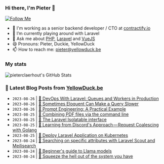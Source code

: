 ### Hi there, I'm Pieter 👋  
[![Follow Me](https://img.shields.io/github/followers/pieterclaerhout?label=Follow&style=social)](https://github.com/pieterclaerhout)

- 🏢 I'm working as a senior backend developer / CTO at [contractify.io](https://contractify.io)
- 🌱 I’m currently playing around with Laravel
- 💬 Ask me about [PHP](https://php.net), [Laravel](http://laravel.com) and [VueJS](https://vuejs.org)
- 😄 Pronouns: Pieter, Duckie, YellowDuck
- 📫 How to reach me: pieter@yellowduck.be

### My stats

![pieterclaerhout's GitHub Stats](https://github-readme-stats.vercel.app/api?username=pieterclaerhout&show_icons=true&count_private=true&line_height=40)

### 📩 Latest Blog Posts from [YellowDuck.be](https://www.yellowduck.be/)
<!-- BLOG-POST-LIST:START -->
- `2023-08-26` | [🔗 DevOps With Laravel: Queues and Workers in Production](https://www.yellowduck.be/posts/devops-with-laravel-queues-and-workers-in-production)  
- `2023-08-26` | [🔗 Sometimes Eloquent Can Make a Query Slower](https://www.yellowduck.be/posts/sometimes-eloquent-can-make-a-query-slower)  
- `2023-08-26` | [🔗 Prompt Engineering: A Practical Example](https://www.yellowduck.be/posts/prompt-engineering-a-practical-example)  
- `2023-08-25` | [🐥 Combining PDF files via the command line](https://www.yellowduck.be/posts/combining-pdf-files-via-the-command-line)  
- `2023-08-25` | [🔗 The Laravel Isolatable interface](https://www.yellowduck.be/posts/the-laravel-isolatable-interface)  
- `2023-08-25` | [🔗 Learning from Discord&#39;s Approach — Request Coalescing with Golang](https://www.yellowduck.be/posts/learning-from-discords-approach-request-coalescing-with-golang)  
- `2023-08-25` | [🔗 Deploy Laravel Application on Kubernetes](https://www.yellowduck.be/posts/deploy-laravel-application-on-kubernetes)  
- `2023-08-24` | [🐥 Searching on specific attributes with Laravel Scout and Meilisearch](https://www.yellowduck.be/posts/searching-on-specific-attributes-with-laravel-scout-and-meilisearch)  
- `2023-08-24` | [🔗 Beginner&#39;s guide to Llama models](https://www.yellowduck.be/posts/beginners-guide-to-llama-models)  
- `2023-08-24` | [🔗 Squeeze the hell out of the system you have](https://www.yellowduck.be/posts/squeeze-the-hell-out-of-the-system-you-have)  

<!-- BLOG-POST-LIST:END -->

